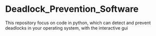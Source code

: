 # Deadlock_Prevention_Software
This repository focus on code in python, which can detect and prevent deadlocks in your operating system, with the interactive gui
